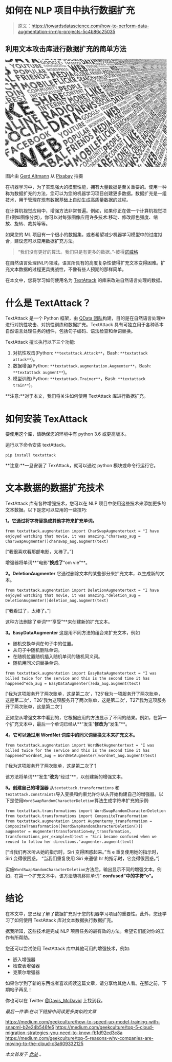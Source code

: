 # 如何在 NLP 项目中执行数据扩充

> 原文：<https://towardsdatascience.com/how-to-perform-data-augmentation-in-nlp-projects-5c4b86c25035>

## 利用文本攻击库进行数据扩充的简单方法

![](img/1e43e0e3b43de239b56495f18cc3f938.png)

图片由 [Gerd Altmann](https://pixabay.com/users/geralt-9301/?utm_source=link-attribution&utm_medium=referral&utm_campaign=image&utm_content=1989152) 从 [Pixabay](https://pixabay.com/?utm_source=link-attribution&utm_medium=referral&utm_campaign=image&utm_content=1989152) 拍摄

在机器学习中，为了实现强大的模型性能，拥有大量数据是至关重要的。使用一种称为数据扩充的方法，您可以为您的机器学习项目创建更多数据。数据扩充是一组技术，用于管理在现有数据基础上自动生成高质量数据的过程。

在计算机视觉应用中，增强方法非常普遍。例如，如果你正在做一个计算机视觉项目(例如图像分类)，你可以对每张图像应用许多技术:移动、修改颜色强度、缩放、旋转、裁剪等等。

如果您的 ML 项目有一个很小的数据集，或者希望减少机器学习模型中的过度拟合，建议您可以应用数据扩充方法。

> “我们没有更好的算法。我们只是有更多的数据。”-彼得[诺威格](https://research.google/people/author205/?ref=hackernoon.com)

在自然语言处理(NLP)领域，语言所具有的高度复杂性使得扩充文本变得困难。扩充文本数据的过程更具挑战性，不像有些人预期的那样简单。

在本文中，您将学习如何使用名为 [TextAttack](https://github.com/QData/TextAttack?ref=hackernoon.com) 的库来改进自然语言处理的数据。

# 什么是 TextAttack？

TextAttack 是一个 Python 框架，由 [QData 团队](https://qdata.github.io/qdata-page/?ref=hackernoon.com)构建，目的是在自然语言处理中进行对抗性攻击、对抗性训练和数据扩充。TextAttack 具有可独立用于各种基本自然语言处理任务的组件，包括句子编码、语法检查和单词替换。

TextAttack 擅长执行以下三个功能:

1.  对抗性攻击(Python: `**textattack.Attack**`，Bash: `**textattack attack**`)。
2.  数据增强(Python: `**textattack.augmentation.Augmenter**`，Bash: `**textattack augment**`)。
3.  模型训练(Python: `**textattack.Trainer**`，Bash: `**textattack train**`)。

**注意:**对于本文，我们将关注如何使用 TextAttack 库进行数据扩充。

# 如何安装 TexAttack

要使用这个库，请确保您的环境中有 python 3.6 或更高版本。

运行以下命令安装 textAttack。

```
pip install textattack
```

**注意:**一旦安装了 TexAttack，就可以通过 python 模块或命令行运行它。

# 文本数据的数据扩充技术

TextAttack 库有各种增强技术，您可以在 NLP 项目中使用这些技术来添加更多的文本数据。以下是您可以应用的一些技巧:

**1。它通过将字符替换成其他字符来扩充单词。**

```
from textattack.augmentation import CharSwapAugmentertext = "I have enjoyed watching that movie, it was amazing."charswap_aug = CharSwapAugmenter()charswap_aug.augment(text)
```

[“我很喜欢看那部电影，太棒了。”]

增强器将单词**“电影”**换成了**“om vie”**。

**2。DeletionAugmenter** 它通过删除文本的某些部分来扩充文本，以生成新的文本。

```
from textattack.augmentation import DeletionAugmentertext = "I have enjoyed watching that movie, it was amazing."deletion_aug = DeletionAugmenter()deletion_aug.augment(text)
```

[“我看过了，太棒了。”]

这种方法删除了单词**“享受”**来创建新的扩充文本。

**3。EasyDataAugmenter** 这是用不同方法的组合来扩充文本，例如

*   随机交换单词在句子中的位置。
*   从句子中随机删除单词。
*   在随机位置随机插入随机单词的随机同义词。
*   随机用同义词替换单词。

```
from textattack.augmentation import EasyDataAugmentertext = "I was billed twice for the service and this is the second time it has happened"eda_aug = EasyDataAugmenter()eda_aug.augment(text)
```

['我为这项服务开了两次账单，这是第二次'，T25'我为一项服务开了两次账单，这是第二次'，T26'我为这项服务开了两次账单，这是第二次'，T27'我为这项服务开了两次账单，这是第二次']

正如您从增强文本中看到的，它根据应用的方法显示了不同的结果。例如，在第一个扩充文本中，最后一个单词已经从**“发生”**修改为**“发生”**。

**4。它可以通过用 WordNet 词库中的同义词替换文本来扩充文本。**

```
from textattack.augmentation import WordNetAugmentertext = "I was billed twice for the service and this is the second time it has happened"wordnet_aug = WordNetAugmenter()wordnet_aug.augment(text)
```

['我为这项服务开了两次账单，这是第二次了']

该方法将单词**“发生”**改为**“经过”**，以创建新的增强文本。

**5。创建自己的增强器** 从`textattack.transformations` 和`textattack.constraints`导入变换和约束允许你从头开始构建自己的增强器。以下是使用`WordSwapRandomCharacterDeletion`算法生成字符串扩充的示例:

```
from textattack.transformations import WordSwapRandomCharacterDeletion
from textattack.transformations import CompositeTransformation
from textattack.augmentation import Augmentermy_transformation = CompositeTransformation([WordSwapRandomCharacterDeletion()])
augmenter = Augmenter(transformation=my_transformation, transformations_per_example=3)text = 'Siri became confused when we reused to follow her directions.'augmenter.augment(text)
```

[“当我们再次听从她的指示时，Siri 变得困惑起来。”当 e 重复使用她的指示时，Siri 变得很困惑，
“当我们重复使用 Siri 来遵循 hr 的指示时，它变得很困惑。”]

实施`WordSwapRandomCharacterDeletion`方法后，输出显示不同的增强文本。例如，在第一个扩充文本中，该方法随机移除单词“ **confused”中的字符“**o”**。**

# 结论

在本文中，您已经了解了数据扩充对于您的机器学习项目的重要性。此外，您还学习了如何使用 TextAttack 库对文本数据执行数据扩充。

据我所知，这些技术是完成 NLP 项目任务的最有效的方法。希望它们能对你的工作有所帮助。

您还可以尝试使用 TextAttack 库中其他可用的增强技术，例如:

*   嵌入增强器
*   检查表增强器
*   克莱尔增强器

如果你学到了新的东西或者喜欢阅读这篇文章，请分享给其他人看。在那之前，下期帖子再见！

你也可以在 Twitter [@Davis_McDavid](https://twitter.com/Davis_McDavid?ref=hackernoon.com) 上找到我。

*最后一件事:在以下链接中阅读更多类似的文章*

<https://medium.com/geekculture/how-to-speed-up-model-training-with-snapml-b2e24b546fe5>  <https://medium.com/geekculture/top-5-cloud-migration-strategies-you-need-to-know-fb1d92ed3c8a>  <https://medium.com/geekculture/top-5-reasons-why-companies-are-moving-to-the-cloud-c3a609332125>  

*本文首发于* [*此处*](https://hackernoon.com/how-to-perform-data-augmentation-in-nlp-projects) *。*